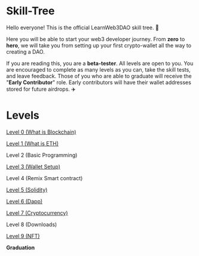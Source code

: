 # Skill-Tree





Hello everyone! This is the official LearnWeb3DAO skill tree. 🌴

Here you will be able to start your web3 developer journey. From **zero** to **hero**, we will take you from setting up your first crypto-wallet all the way to creating a DAO. 

If you are reading this, you are a **beta-tester**. All levels are open to you. You are encouraged to complete as many levels as you can, take the skill tests, and leave feedback. Those of you who are able to graduate will receive the "**Early Contributor**" role. Early contributors will have their wallet addresses stored for future airdrops. ✈️

# Levels

[Level 0 (What is Blockchain)](https://github.com/LearnWeb3DAO/What-is-Blockchain)

[Level 1 (What is ETH)](https://github.com/LearnWeb3DAO/What-is-ETH)

Level 2 (Basic Programming)

[Level 3 (Wallet Setup)](https://github.com/LearnWeb3DAO/Crypto-Wallets)

Level 4 (Remix Smart contract)

[Level 5 (Solidity)](https://github.com/LearnWeb3DAO/Solidity)

[Level 6 (Dapp)](https://github.com/LearnWeb3DAO/BasicFrontEndTutorial)

[Level 7 (Cryptocurrency)](https://github.com/LearnWeb3DAO/TokenTutorial)

Level 8 (Downloads)

[Level 9 (NFT)](https://github.com/LearnWeb3DAO/NFT-Tutorial)

**Graduation**
